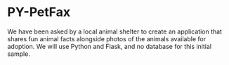 # PY-PetFax
We have been asked by a local animal shelter to create an application that shares fun animal facts alongside photos of the animals available for adoption. We will use Python and Flask, and no database for this initial sample.
